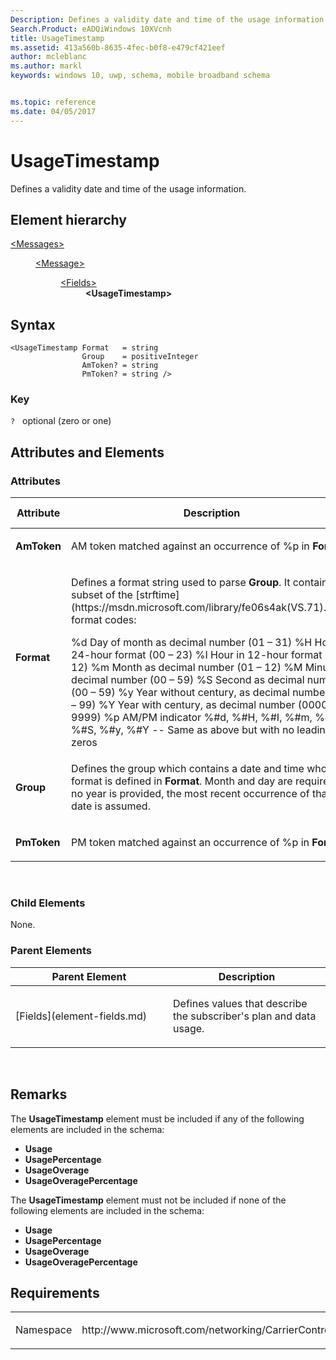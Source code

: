 ```yaml
---
Description: Defines a validity date and time of the usage information
Search.Product: eADQiWindows 10XVcnh
title: UsageTimestamp
ms.assetid: 413a560b-8635-4fec-b0f8-e479cf421eef
author: mcleblanc
ms.author: markl
keywords: windows 10, uwp, schema, mobile broadband schema


ms.topic: reference
ms.date: 04/05/2017
---
```


# UsageTimestamp


Defines a validity date and time of the usage information.

## Element hierarchy

<dl>
<dt><a href="element-messages.md">&lt;Messages&gt;</a></dt>
<dd>
<dl>
<dt><a href="element-message.md">&lt;Message&gt;</a></dt>
<dd>
<dl>
<dt><a href="element-fields.md">&lt;Fields&gt;</a></dt>
<dd><b>&lt;UsageTimestamp&gt;</b></dd>
</dl>
</dd>
</dl>
</dd>
</dl>

## Syntax

``` syntax
<UsageTimestamp Format   = string
                Group    = positiveInteger
                AmToken? = string
                PmToken? = string />
```

### Key

`?`   optional (zero or one)

## Attributes and Elements


### Attributes

<table>
<colgroup>
<col width="20%" />
<col width="20%" />
<col width="20%" />
<col width="20%" />
<col width="20%" />
</colgroup>
<thead>
<tr class="header">
<th>Attribute</th>
<th>Description</th>
<th>Data type</th>
<th>Required</th>
<th>Default value</th>
</tr>
</thead>
<tbody>
<tr class="odd">
<td><strong>AmToken</strong></td>
<td><p>AM token matched against an occurrence of %p in <strong>Format</strong>.</p></td>
<td>string</td>
<td>No</td>
<td></td>
</tr>
<tr class="even">
<td><strong>Format</strong></td>
<td><p>Defines a format string used to parse <strong>Group</strong>. It contains a subset of the [strftime](https://msdn.microsoft.com/library/fe06s4ak(VS.71).aspx) format codes:</p>
%d Day of month as decimal number (01 – 31)
%H Hour in 24-hour format (00 – 23)
%I Hour in 12-hour format (01 – 12)
%m Month as decimal number (01 – 12)
%M Minute as decimal number (00 – 59)
%S Second as decimal number (00 – 59)
%y Year without century, as decimal number (00 – 99)
%Y Year with century, as decimal number (0000-9999)
%p AM/PM indicator
%#d, %#H, %#I, %#m, %#M, %#S, %#y, %#Y -- Same as above but with no leading zeros</td>
<td>string</td>
<td>Yes</td>
<td></td>
</tr>
<tr class="odd">
<td><strong>Group</strong></td>
<td><p>Defines the group which contains a date and time whose format is defined in <strong>Format</strong>. Month and day are required; if no year is provided, the most recent occurrence of that date is assumed.</p></td>
<td>positiveInteger</td>
<td>Yes</td>
<td></td>
</tr>
<tr class="even">
<td><strong>PmToken</strong></td>
<td><p>PM token matched against an occurrence of %p in <strong>Format</strong>.</p></td>
<td>string</td>
<td>No</td>
<td></td>
</tr>
</tbody>
</table>

 

### Child Elements

None.

### Parent Elements

<table>
<colgroup>
<col width="50%" />
<col width="50%" />
</colgroup>
<thead>
<tr class="header">
<th>Parent Element</th>
<th>Description</th>
</tr>
</thead>
<tbody>
<tr class="odd">
<td>[Fields](element-fields.md)</td>
<td><p>Defines values that describe the subscriber's plan and data usage.</p></td>
</tr>
</tbody>
</table>

 

## Remarks

The **UsageTimestamp** element must be included if any of the following elements are included in the schema:

-   **Usage**
-   **UsagePercentage**
-   **UsageOverage**
-   **UsageOveragePercentage**

The **UsageTimestamp** element must not be included if none of the following elements are included in the schema:

-   **Usage**
-   **UsagePercentage**
-   **UsageOverage**
-   **UsageOveragePercentage**

## Requirements

<table>
<colgroup>
<col width="50%" />
<col width="50%" />
</colgroup>
<tbody>
<tr class="odd">
<td><p>Namespace</p></td>
<td><p>http://www.microsoft.com/networking/CarrierControl/WWAN/v1</p></td>
</tr>
</tbody>
</table>

 

 



